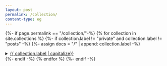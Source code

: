 ```yaml
---
layout: post
permalink: /collection/
content-type: eg
---
```


<style>
summary.cat {
	position: sticky;
	top: 0;
	background-color: white;
}
.container {
    padding-bottom: 190px;
}

</style>

{%- if page.permalink == "/collection/"-%}
  {% for collection in site.collections %}
    {%- if collection.label != "private" and collection.label != "posts" -%}
        {%- assign docs = "/" | append: collection.label -%}
        <details class="first">
            <summary><a href="{{ docs }}">{{ collection.label | capitalize}}</a></summary>
                <ul>
                    {%- assign documents = site[collection.label] | group_by_exp: 'item', "item.category | downcase" -%}
                    {% for cat in documents %}
                        {%- if cat.name != 'false' -%}
                            <details class="second">
                                <summary class="cat">{{ cat.name | upcase }}</summary>
                                <ul>
                                {% assign items = cat.items | sort: 'date' | reverse %}
                                {% for item in items %}
                                    <div class="feed-title-excerpt-block disable-select" data-url="{{site.url}}{{item.url}}">
                                    <a href="{{ item.url }}" style="text-decoration: none; color: #555555;">
                                        <ul style="padding-left: 20px; margin-top: 20px;" class="tags">
                                            <li style="padding: 0 5px; border-radius: 10px;" class="tag">{{item.date | date_to_string | capitalize }}</li>
                                        </ul>
                                        <p style="margin-top: 0px;" class="feed-title">{{ item.title }}</p>
                                        <p class="feed-excerpt">{{item.description
                                            }}</p>
                                    </a>
                                </div>
                            {% endfor %}
                            </ul>
                             </details>
                        {% endif %}
                    {%- endfor -%}
                </ul>
            </details>
    {%- endif -%}
  {% endfor %}
{%- endif -%}
